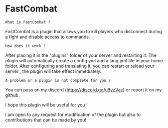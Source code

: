 # FastCombat

    What is FastCombat ?

FastCombat is a plugin that allows you to kill players who disconnect during a fight and disable access to commands.

    How does it work ?

After placing it in the "plugins" folder of your server and restarting it. The plugin will automatically create a config.yml and a lang.yml file in your home folder.
After configuring and translating it, you can restart or reload your server , the plugin will take effect immediately.

    A problem or a plugin is not complete for you ?

You can pass on my discord (https://discord.gg/u8yzVac) or report it on my github.

I hope this plugin will be useful for you !

I am open to any request for modification of the plugin but also to contributions that can be made by you!
